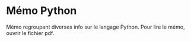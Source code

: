 # Mémo Python
Mémo regroupant diverses info sur le langage Python. Pour lire le mémo, ouvrir le fichier pdf.
